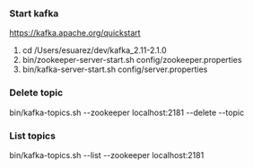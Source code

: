 ### Start kafka
https://kafka.apache.org/quickstart
1. cd /Users/esuarez/dev/kafka_2.11-2.1.0
2. bin/zookeeper-server-start.sh config/zookeeper.properties
3. bin/kafka-server-start.sh config/server.properties

### Delete topic
bin/kafka-topics.sh --zookeeper localhost:2181 --delete --topic <topic-name>

### List topics
bin/kafka-topics.sh --list --zookeeper localhost:2181